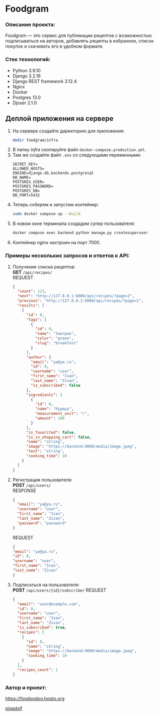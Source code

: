 # Foodgram

### Описание проекта:
Foodgram — это сервис для публикации рецептов с возможностью подписываться на авторов, добавлять рецепты в избранное, список покупок и скачивать его в удобном формате.

### Стек технологий:
- Python 3.9.10
- Django 3.2.16
- Django REST framework 3.12.4
- Nginx
- Docker
- Postgres 13.0
- Djoser 2.1.0

  
## Деплой приложения на сервере
1. На сервере создайте директорию для приложения:
    ```bash
    mkdir foodgram/infra
    ```
2. В папку _infra_ скопируйте файл `docker-compose.production.yml`.
3. Там же создайте файл `.env` со следующими переменными:
   ```
   SECRET_KEY=
   ALLOWED_HOSTS=
   ENGINE=django.db.backends.postgresql
   DB_NAME=
   POSTGRES_USER=
   POSTGRES_PASSWORD=
   POSTGRES_DB=
   DB_PORT=5432
   ```
4. Теперь соберем и запустим контейнер:
   ```bash
   sudo docker compose up --build
   ```
5. В новом окне терминала создадим супер пользователя:
   ```bash
   docker compose exec backend python manage.py createsuperuser
   ```
6. Контейнер _nginx_ настроен на порт 7000.


### Примеры нескольких запросов и ответов к API:

1. Получение списка рецептов: \
   **GET** `/api/recipes/` \
   REQUEST
   ```json
   {
     "count": 123,
     "next": "http://127.0.0.1:8000/api/recipes/?page=2",
     "previous": "http://127.0.0.1:8000/api/recipes/?page=1",
     "results": [
       {
         "id": 0,
         "tags": [
           {
             "id": 0,
             "name": "Завтрак",
             "color": "green",
             "slug": "breakfast"
           }
         ],
         "author": {
           "email": "ya@ya.ru",
           "id": 0,
           "username": "user",
           "first_name": "Ivan",
           "last_name": "Zivan",
           "is_subscribed": false
         },
         "ingredients": [
           {
             "id": 0,
             "name": "Курица",
             "measurement_unit": "г",
             "amount": 100
           }
         ],
         "is_favorited": false,
         "is_in_shopping_cart": false,
         "name": "string",
         "image": "https://backend:8080/media/image.jpeg",
         "text": "string",
         "cooking_time": 10
       }
     ]
   }
   ```
2. Регистрация пользователя: \
   **POST** `/api/users/` \
   RESPONSE
   ```json
   {
     "email": "ya@ya.ru",
     "username": "user",
     "first_name": "Ivan",
     "last_name": "Zivan",
     "password": "password"
   }
   ```
   REQUEST
   ```json
   {
   "email": "ya@ya.ru",
   "id": 0,
   "username": "user",
   "first_name": "Ivan",
   "last_name": "Zivan"
   }
   ```
3. Подписаться на пользователя: \
   **POST** `/api/users/{id}/subscribe/`
   REQUEST
   ```json
   {
     "email": "user@example.com",
     "id": 0,
     "username": "user",
     "first_name": "Ivan",
     "last_name": "Zivan",
     "is_subscribed": true,
     "recipes": [
       {
         "id": 0,
         "name": "string",
         "image": "https://backend:8080/media/image.jpeg",
         "cooking_time": 10
       }
     ],
     "recipes_count": 1
   }
   ```

### Автор и проект:

https://foodoodoo.hopto.org

[piqadolf](https://github.com/piqadolf)